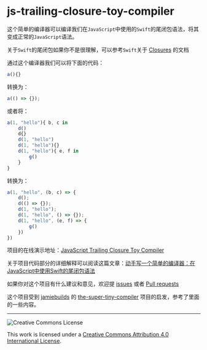 # js-trailing-closure-toy-compiler

这个简单的编译器可以编译我们在`JavaScript`中使用的`Swift`的尾闭包语法，将其变成正常的`JavaScript`语法。

关于`Swift`的尾闭包如果你不是很理解，可以参考`Swift`关于 [Closures](https://docs.swift.org/swift-book/LanguageGuide/Closures.html) 的文档

通过这个编译器我们可以将下面的代码：
```javascript
a(){}
```
转换为：
```javascript
a(() => {});
```

或者将：
```javascript
a(1, "hello"){ b, c in
    d()
    d{}
    d(1, "hello")
    d(1, "hello"){}
    d(1, "hello"){ e, f in
        g()
    }
}
```
转换为：
```javascript
a(1, "hello", (b, c) => {
    d();
    d(() => {});
    d(1, "hello");
    d(1, "hello", () => {});
    d(1, "hello", (e, f) => {
        g()
    })
})
```

项目的在线演示地址：[JavaScript Trailing Closure Toy Compiler](https://dreamapple.gitee.io/code-examples/2021/0404/)

关于项目代码部分的详细解释可以阅读这篇文章：[动手写一个简单的编译器：在JavaScript中使用Swift的尾闭包语法](https://github.com/dreamapplehappy/blog/tree/master/2021/04/05)

如果你对这个项目有什么建议和意见，欢迎提 [issues](https://github.com/dreamapplehappy/js-trailing-closure-toy-compiler/issues) 或者 [Pull requests](https://github.com/dreamapplehappy/js-trailing-closure-toy-compiler/pulls)

这个项目受到 [jamiebuilds](https://github.com/jamiebuilds) 的 [the-super-tiny-compiler](https://github.com/jamiebuilds/the-super-tiny-compiler) 项目的启发，参考了里面的一些内容。

---
![Creative Commons License](https://i.creativecommons.org/l/by/4.0/80x15.png)

This work is licensed under a [Creative Commons Attribution 4.0 International License](http://creativecommons.org/licenses/by/4.0).

